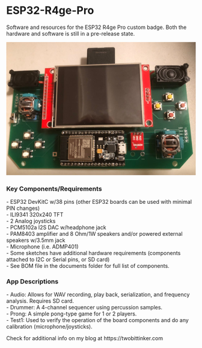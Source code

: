 # ESP32-R4ge-Pro
<p>
Software and resources for the ESP32 R4ge Pro custom badge.  Both the hardware and software is still in a pre-release state.   
</p>

![alt text](https://raw.githubusercontent.com/DigiTorus86/ESP32-R4ge-Pro/master/images/ESP32_R4ge_Pro.jpg)

<h3>Key Components/Requirements</h3>
<p>
- ESP32 DevKitC w/38 pins (other ESP32 boards can be used with minimal PIN changes)<br>
- ILI9341 320x240 TFT<br>
- 2 Analog joysticks<br>
- PCM5102a I2S DAC w/headphone jack<br>
- PAM8403 amplifier and 8 Ohm/1W speakers and/or powered external speakers w/3.5mm jack<br>
- Microphone (i.e. ADMP401)<br>
- Some sketches have additional hardware requirements (components attached to I2C or Serial pins, or SD card)<br>
- See BOM file in the documents folder for full list of components.<br>
</p>
<h3>App Descriptions</h3>
<p>
- Audio:   Allows for WAV recording, play back, serialization, and frequency analysis.  Requires SD card.<br>
- Drummer: A 4-channel sequencer using percussion samples.<br>
- Prong:   A simple pong-type game for 1 or 2 players.<br>
- Test1:   Used to verify the operation of the board components and do any calibration (microphone/joysticks).<br> 
</p>
<p>
Check for additional info on my blog at https://twobittinker.com<br> 
</p>





